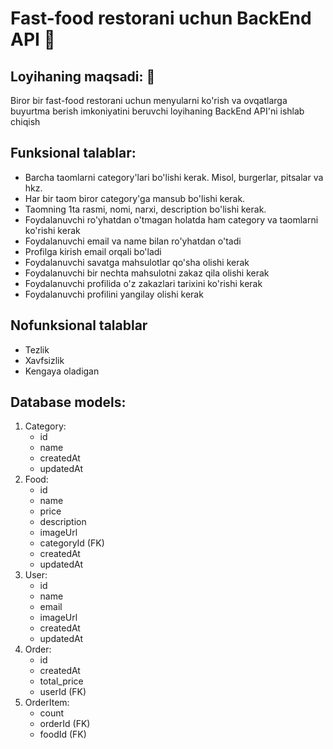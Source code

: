 # Fast-food restorani uchun BackEnd API 🍔

## Loyihaning maqsadi: 🎯
Biror bir fast-food restorani uchun menyularni ko'rish va ovqatlarga buyurtma berish imkoniyatini beruvchi loyihaning BackEnd API'ni ishlab chiqish

## Funksional talablar: 
- Barcha taomlarni category'lari bo'lishi kerak. Misol, burgerlar, pitsalar va hkz.
- Har bir taom biror category'ga mansub bo'lishi kerak.
- Taomning 1ta rasmi, nomi, narxi, description bo'lishi kerak.
- Foydalanuvchi ro'yhatdan o'tmagan holatda ham category va taomlarni ko'rishi kerak
- Foydalanuvchi email va name bilan ro'yhatdan o'tadi
- Profilga kirish email orqali bo'ladi
- Foydalanuvchi savatga mahsulotlar qo'sha olishi kerak
- Foydalanuvchi bir nechta mahsulotni zakaz qila olishi kerak
- Foydalanuvchi profilida o'z zakazlari tarixini ko'rishi kerak
- Foydalanuvchi profilini yangilay olishi kerak

## Nofunksional talablar
- Tezlik
- Xavfsizlik
- Kengaya oladigan 

## Database models: 

1. Category:
    - id
    - name
    - createdAt
    - updatedAt
2. Food:
    - id
    - name
    - price
    - description
    - imageUrl 
    - categoryId (FK)
    - createdAt
    - updatedAt
3. User:
    - id
    - name
    - email
    - imageUrl
    - createdAt
    - updatedAt
4. Order:
    - id
    - createdAt
    - total_price
    - userId (FK)
5. OrderItem:
    - count
    - orderId (FK)
    - foodId (FK)

